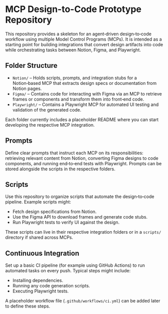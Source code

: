 # MCP Design-to-Code Prototype Repository  

This repository provides a skeleton for an agent‑driven design‑to‑code workflow using multiple Model Control Programs (MCPs). It is intended as a starting point for building integrations that convert design artifacts into code while orchestrating tasks between Notion, Figma, and Playwright.  

## Folder Structure  

- `Notion/` – Holds scripts, prompts, and integration stubs for a Notion‑based MCP that extracts design specs or documentation from Notion pages.  
- `Figma/` – Contains code for interacting with Figma via an MCP to retrieve frames or components and transform them into front‑end code.  
- `Playwright/` – Contains a Playwright MCP for automated UI testing and validation of the generated code.  

Each folder currently includes a placeholder README where you can start developing the respective MCP integration.  

## Prompts  

Define clear prompts that instruct each MCP on its responsibilities: retrieving relevant content from Notion, converting Figma designs to code components, and running end‑to‑end tests with Playwright. Prompts can be stored alongside the scripts in the respective folders.  

## Scripts  

Use this repository to organize scripts that automate the design‑to‑code pipeline. Example scripts might:  

- Fetch design specifications from Notion.  
- Use the Figma API to download frames and generate code stubs.  
- Run Playwright tests to verify UI against the design.  

These scripts can live in their respective integration folders or in a `scripts/` directory if shared across MCPs.  

## Continuous Integration  

Set up a basic CI pipeline (for example using GitHub Actions) to run automated tasks on every push. Typical steps might include:  

- Installing dependencies.  
- Running any code generation scripts.  
- Executing Playwright tests.  

A placeholder workflow file (`.github/workflows/ci.yml`) can be added later to define these steps.
